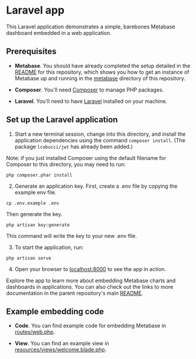 # Laravel app

This Laravel application demonstrates a simple, barebones Metabase dashboard embedded in a web application.

## Prerequisites

- **Metabase**. You should have already completed the setup detailed in the [README](../../README.md) for this repository, which shows you how to get an instance of Metabase up and running in the [metabase](./metabase) directory of this repository.

- **Composer**. You'll need [Composer](https://getcomposer.org/) to manage PHP packages.

- **Laravel**. You'll need to have [Laravel](https://laravel.com/) installed on your machine.

## Set up the Laravel application

1. Start a new terminal session, change into this directory, and install the application dependencies using the command `composer install`. (The package `lcobucci/jwt` has already been added.)

Note: if you just installed Composer using the default filename for Composer to this directory, you may need to run:

```shell
php composer.phar install
```

2. Generate an application key. First, create a .env file by copying the example env file.

```shell
cp .env.example .env
```

Then generate the key.

```shell
php artisan key:generate
```

This command will write the key to your new .env file.

3. To start the application, run:

```shell
php artisan serve
```

4. Open your browser to [localhost:8000](http://localhost:8000) to see the app in action. 

Explore the app to learn more about embedding Metabase charts and dashboards in applications. You can also check out the links to more documentation in the parent repository's main [README](../../README.md).

## Example embedding code

- **Code**. You can find example code for embedding Metabase in [routes/web.php](routes/web.php).

- **View**. You can find an example view in [resources/views/welcome.blade.php](resources/views/welcome.blade.php).
